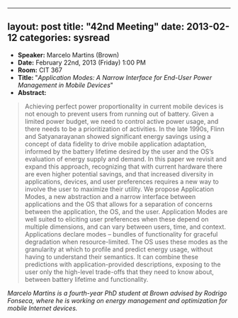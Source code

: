 
---
layout: post
title: "42nd Meeting"
date: 2013-02-12
categories: sysread
---

<ul>
	<li><strong>Speaker:</strong> Marcelo Martins (Brown)</li>
	<li><strong>Date:</strong> February 22nd, 2013 (Friday) 1:00 PM</li>
	<li><strong>Room:</strong> CIT 367</li>
	<li><strong>Title: </strong>"<em>Application Modes: A Narrow Interface for End-User Power Management in Mobile Devices</em>"</li>
	<li><strong>Abstract:</strong></li>
</ul>
<blockquote>Achieving perfect power proportionality in current mobile devices is not enough to prevent users from running out of battery. Given a limited power budget, we need to control active power usage, and there needs to be a prioritization of activities. In the late 1990s, Flinn and Satyanarayanan showed significant energy savings using a concept of data fidelity to drive mobile application adaptation, informed by the battery lifetime desired by the user and the OS’s evaluation of energy supply and demand. In this paper we revisit and expand this approach, recognizing that with current hardware there are even higher potential savings, and that increased diversity in applications, devices, and user preferences requires a new way to involve the user to maximize their utility. We propose Application Modes, a new abstraction and a narrow interface between applications and the OS that allows for a separation of concerns between the application, the OS, and the user. Application Modes are well suited to eliciting user preferences when these depend on multiple dimensions, and can vary between users, time, and context. Applications declare modes – bundles of functionality for graceful degradation when resource-limited. The OS uses these modes as the granularity at which to profile and predict energy usage, without having to understand their semantics. It can combine these predictions with application-provided descriptions, exposing to the user only the high-level trade-offs that they need to know about, between battery lifetime and functionality.</blockquote>
<em>Marcelo Martins is a fourth-year PhD student at Brown advised by Rodrigo Fonseca, where he is working on energy management and optimization for mobile Internet devices.</em>
